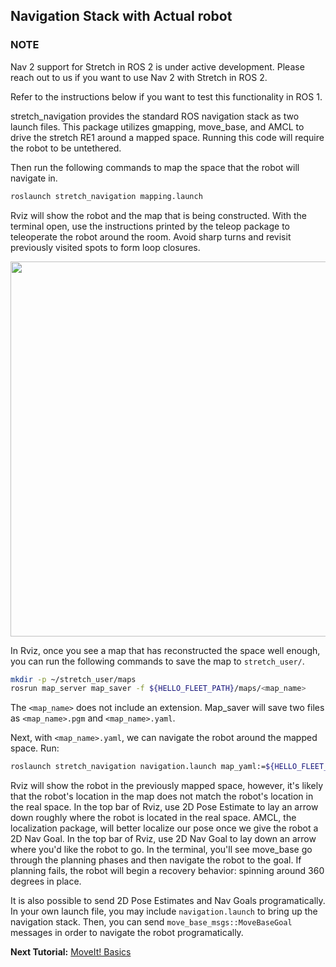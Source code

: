 ## Navigation Stack with Actual robot

### NOTE
Nav 2 support for Stretch in ROS 2 is under active development. Please reach out to us if you want to use Nav 2 with Stretch in ROS 2.

Refer to the instructions below if you want to test this functionality in ROS 1.

stretch_navigation provides the standard ROS navigation stack as two launch files. This package utilizes gmapping, move_base, and AMCL to drive the stretch RE1 around a mapped space. Running this code will require the robot to be untethered.


Then run the following commands to map the space that the robot will navigate in.
```bash
roslaunch stretch_navigation mapping.launch
```
Rviz will show the robot and the map that is being constructed. With the terminal open, use the instructions printed by the teleop package to teleoperate the robot around the room. Avoid sharp turns and revisit previously visited spots to form loop closures.

<p align="center">
  <img height=600 src="images/mapping.gif"/>
</p>

In Rviz, once you see a map that has reconstructed the space well enough, you can run the following commands to save the map to `stretch_user/`.

```bash
mkdir -p ~/stretch_user/maps
rosrun map_server map_saver -f ${HELLO_FLEET_PATH}/maps/<map_name>
```

The `<map_name>` does not include an extension. Map_saver will save two files as `<map_name>.pgm` and `<map_name>.yaml`.

Next, with `<map_name>.yaml`, we can navigate the robot around the mapped space. Run:

```bash
roslaunch stretch_navigation navigation.launch map_yaml:=${HELLO_FLEET_PATH}/maps/<map_name>.yaml
```

Rviz will show the robot in the previously mapped space, however, it's likely that the robot's location in the map does not match the robot's location in the real space. In the top bar of Rviz, use 2D Pose Estimate to lay an arrow down roughly where the robot is located in the real space. AMCL, the localization package, will better localize our pose once we give the robot a 2D Nav Goal. In the top bar of Rviz, use 2D Nav Goal to lay down an arrow where you'd like the robot to go. In the terminal, you'll see move_base go through the planning phases and then navigate the robot to the goal. If planning fails, the robot will begin a recovery behavior: spinning around 360 degrees in place.

It is also possible to send 2D Pose Estimates and Nav Goals programatically. In your own launch file, you may include `navigation.launch` to bring up the navigation stack. Then, you can send `move_base_msgs::MoveBaseGoal` messages in order to navigate the robot programatically.


<!-- ## Navigation Stack in Gazebo

To test Stretch Navigation in simulation there is a `mapping_gazebo.launch` and `navigation_gazebo.launch` files on the [feature/navigation_updates](https://github.com/hello-robot/stretch_ros/tree/feature/navigation_updates/stretch_navigation/launch) branch. Note that this branch works on ROS Melodic. Navigate to the branch by running the following

```
roscd stretch_navigation
git checkout feature/navigation_updates
```
Then bringup [Stretch in the willowgarage world](gazebo_basics.md) and in a new terminal run the following command to build a map of the Willow Garage world

```
roslaunch stretch_navigation mapping_gazebo.launch gazebo_visualize_lidar:=true gazebo_world:=worlds/willowgarage.world
```

```
roslaunch stretch_navigation teleop_keyboard.launch
```
 -->

**Next Tutorial:** [MoveIt! Basics](moveit_basics.md)
